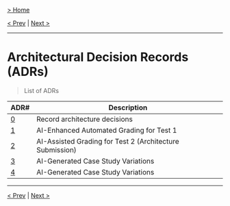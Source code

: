 [> Home](../readme.md)

[< Prev](../6.Diagrams/readme.md)  |  [Next >](../8.Implementation-details/readme.md)

---

# Architectural Decision Records (ADRs)

> List of ADRs


| ADR#                                    | Description                                              |
|-----------------------------------------|----------------------------------------------------------|
| [0](0000-record-architecture-decisions) | Record architecture decisions                            |
| [1](0001-test1)                         | AI-Enhanced Automated Grading for Test 1                 |
| [2](0002-test2)                         | AI-Assisted Grading for Test 2 (Architecture Submission) |
| [3](0003-case-study-variations)         | AI-Generated Case Study Variations                       |
| [4](0004-AWS)                           | AI-Generated Case Study Variations                       |



---

[< Prev](../6.Diagrams/readme.md)  |  [Next >](../8.Implementation-details/readme.md)
